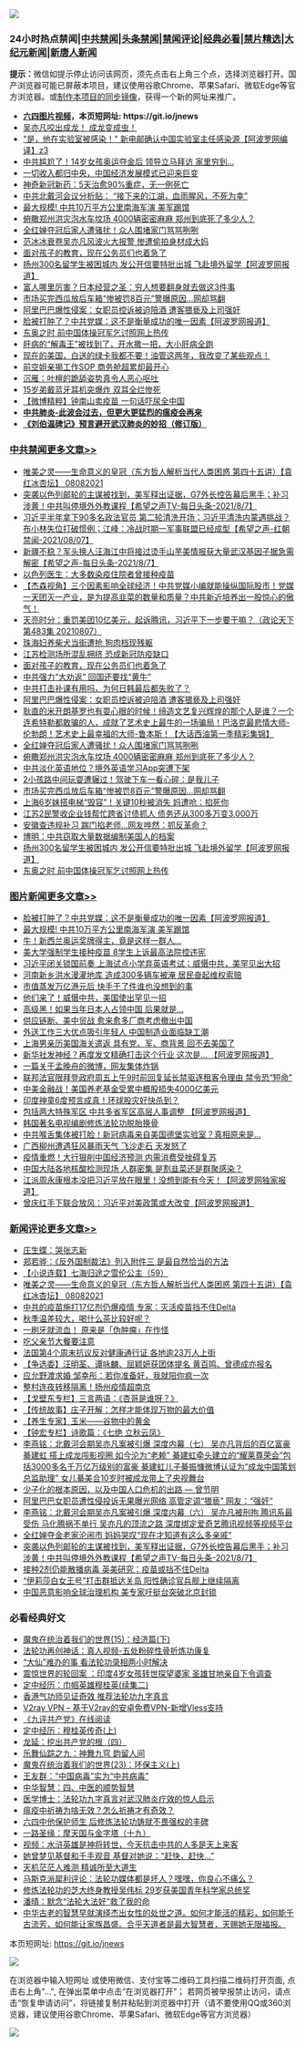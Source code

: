 ![](https://raw.githubusercontent.com/fqnews/bnews/master/64photo/fqnews-qr.jpg)

<div id="tt">
<h3>24小时热点禁闻|<a href="#%E4%B8%AD%E5%85%B1%E7%A6%81%E9%97%BB%E6%9B%B4%E5%A4%9A%E6%96%87%E7%AB%A0">中共禁闻</a>|<a href="#%E5%9B%BE%E7%89%87%E6%96%B0%E9%97%BB%E6%9B%B4%E5%A4%9A%E6%96%87%E7%AB%A0">头条禁闻</a>|<a href="#%E6%96%B0%E9%97%BB%E8%AF%84%E8%AE%BA%E6%9B%B4%E5%A4%9A%E6%96%87%E7%AB%A0">禁闻评论|<a href="#%E5%BF%85%E7%9C%8B%E7%BB%8F%E5%85%B8%E5%A5%BD%E6%96%87">经典必看|<a href="/video.md#%E7%A6%81%E7%89%87%E7%B2%BE%E9%80%89">禁片精选</a>|<a href="https://github.com/fqnews/djy/blob/master/gb/nf1351518.md#1">大纪元新闻</a>|<a href="https://github.com/fqnews/ntdtv/blob/master/gb/prog204.md#1">新唐人新闻</a></h3>
<div><b>提示：</b>微信如提示停止访问该网页，须先点击右上角三个点，选择浏览器打开。国产浏览器可能已屏蔽本项目，建议使用谷歌Chrome、苹果Safari、微软Edge等官方浏览器。或<a href="https://github.com/fqnews/bnews/blob/master/%E5%88%B6%E4%BD%9Cgit%E7%A6%81%E9%97%BB%E9%95%9C%E5%83%8F.md">制作本项目的同步镜像</a>，获得一个新的网址来推广。</div>
<ul>
<li><b><a href="http://d1.bdrive.tk/64.mp4" target="_blank">六四图片视频</a>，本页短网址: https://git.io/jnews</b></li>
<li><a href="/bannedvideo/20210808/1602249.md">吴亦凡咬出成龙！   成龙变成虫！</a></li>
<li><a href="/cnnews/20210807/1602197.md">"是，他在实验室被感染！" 新电邮确认中国实验室主任感染源【阿波罗网编译】z3</a></li>
<li><a href="/comments/20210808/1602295.md">中共尴尬了！14岁女孩奥运夺金后 领导立马拜访 家里穷到…</a></li>
<li><a href="/baitai/20210808/1602261.md">一切收入都归中央，中国经济发展模式已迎来巨变</a></li>
<li><a href="/baitai/20210808/1602242.md">神奇新冠新药：5天治愈90%重症，无一例死亡</a></li>
<li><a href="/cnnews/20210808/1602471.md">中共北戴河会议分析贴： “接下来的江湖，血雨腥风，不死为幸”</a></li>
<li><a href="/topimagenews/20210808/1602348.md">最大规模! 中共10万平方公里南海军演 美军踢馆</a></li>
<li><a href="/cbnews/20210808/1602303.md">俯瞰郑州洪灾泡水车坟场 4000辆密密麻麻 郑州到底死了多少人？</a></li>
<li><a href="/cbnews/20210808/1602331.md">全红婵夺冠后家人遭骚扰！众人围堵家门骂骂咧咧</a></li>
<li><a href="/yule/20210808/1602274.md">范冰冰衰卷吴亦凡风波火大报警 惨遭偷拍身材成大妈</a></li>
<li><a href="/cbnews/20210808/1602368.md">面对孩子的教育，现在公务员们也着急了</a></li>
<li><a href="/cbnews/20210807/1602229.md">扬州300名留学生被困城内 发公开信要特批出城 飞赴境外留学【阿波罗网报道】</a></li>
<li><a href="/cnnews/20210808/1602289.md">富人哪里厉害？日本经营之圣：穷人想要翻身就去做这3件事</a></li>
<li><a href="/cbnews/20210808/1602286.md">市场买完西瓜放后车箱“惨被罚8百元”警曝原因…网却骂翻</a></li>
<li><a href="/cbnews/20210808/1602349.md">阿里巴巴爆性侵案：女职员控诉被迫陪酒 遭客猥亵及上司强奸</a></li>
<li><a href="/topimagenews/20210808/1602555.md">脸被打肿了？中共党媒：这不是衡量成功的唯一因素【阿波罗网报道】</a></li>
<li><a href="/cbnews/20210807/1602225.md">东奥之时 前中国体操冠军乞讨照网上热传</a></li>
<li><a href="/health/20210808/1602299.md">肝病的“解毒王”被找到了，开水撒一把，大小肝病全跑</a></li>
<li><a href="/bannedvideo/20210808/1602367.md">现在的美国，白送的绿卡我都不要！油管这两年，我改变了某些观点！</a></li>
<li><a href="/cnnews/hknews/20210808/1602480.md">前空姐亲揭工作SOP 商务舱超累却最开心</a></li>
<li><a href="/baitai/20210808/1602253.md">沉雁：叶檀的跪舔姿势真令人恶心呕吐</a></li>
<li><a href="/worldnews/20210808/1602312.md">15岁弟戴蓝牙耳机突爆炸 双耳全烂惨死</a></li>
<li><a href="/comments/20210808/1602399.md">【微博精粹】钟南山卖疫苗 一句话吓尿全中国</a></li>
<li><b><a href="/comments/20200211/1275071.md" target="_blank">中共肺炎-此波会过去，但更大更猛烈的瘟疫会再来</a></b></li>
<li><b><a href="/comments/20200207/1272816.md" target="_blank">《刘伯温碑记》预言避开武汉肺炎的妙招（修订版）</a></b></li>
</ul>
</div>

<div class="catlist">
<h3><a href="/cbnews/" target="_blank">中共禁闻</a><span><a href="/cbnews/" target="_blank" rel="nofollow">更多文章>></a></span></h3>
<ul>
<li><a href="/comments/20210808/1602587.md" target="_blank">唯美之灵——生命意义的皇冠（东方哲人解析当代人类困惑  第四十五讲）【袁红冰杏坛】 08082021</a></li>
<li><a href="/comments/20210808/1602520.md" target="_blank">突袭以色列邮轮的主谋被找到，美军释出证据，G7外长控告幕后黑手；补习涉黄！中共叫停境外外教课程【希望之声TV-每日头条-2021/8/7】</a></li>
<li><a href="/comments/20210808/1602509.md" target="_blank">习近平半年拿下90多名政法官员   第二轮清洗开场；习近平清洗内蒙遇挑战？布小林失位打破惯例；江峰：冷战时期一军事联盟已经成型【希望之声-红朝禁闻-2021/08/07】</a></li>
<li><a href="/comments/20210808/1602489.md" target="_blank">新疆不稳？军头换人汪海江中将接过烫手山芋美情报获大量武汉基因子据急需解密【希望之声-每日头条-2021/8/7】</a></li>
<li><a href="/cbnews/20210808/1602484.md" target="_blank">以色列医生：大多数染疫住院者曾接种疫苗</a></li>
<li><a href="/comments/20210808/1602461.md" target="_blank">【杰森视角】三个因素影响全球经济！中共党媒小编就能操纵国际股市！党媒一天团灭一产业，是为提高韭菜的数量和质量？中共新近培养出一股惊心的傲气！</a></li>
<li><a href="/cbnews/20210808/1602411.md" target="_blank">天亮时分：重罚美团10亿美元，起诉腾讯，习近平下一步要干嘛？（政论天下第483集 20210807）</a></li>
<li><a href="/cbnews/20210808/1602389.md" target="_blank">珠海妇养柴犬当街遭抢 狗肉档现残躯</a></li>
<li><a href="/cbnews/20210808/1602369.md" target="_blank">江苏检测场所混乱拥挤 恐成新冠防疫缺口</a></li>
<li><a href="/cbnews/20210808/1602368.md" target="_blank">面对孩子的教育，现在公务员们也着急了</a></li>
<li><a href="/cbnews/20210808/1602351.md" target="_blank">中共强力“大劝返” 回国还要找“黄牛”</a></li>
<li><a href="/cbnews/20210808/1602350.md" target="_blank">中共打击补课有用吗，为何日韩最后都失败了？</a></li>
<li><a href="/cbnews/20210808/1602349.md" target="_blank">阿里巴巴爆性侵案：女职员控诉被迫陪酒 遭客猥亵及上司强奸</a></li>
<li><a href="/comments/20210808/1602345.md" target="_blank">耿直的米开朗基罗也有耍心眼的时候！缔造文艺复兴辉煌的那个人是谁？一个连希特勒都敢骗的人，成就了艺术史上最牛的一场骗局！巴洛克最悲情大师-伦勃朗！艺术史上最幸福的大师-鲁本斯！【大话西油第一季精彩集锦】</a></li>
<li><a href="/cbnews/20210808/1602331.md" target="_blank">全红婵夺冠后家人遭骚扰！众人围堵家门骂骂咧咧</a></li>
<li><a href="/cbnews/20210808/1602303.md" target="_blank">俯瞰郑州洪灾泡水车坟场 4000辆密密麻麻 郑州到底死了多少人？</a></li>
<li><a href="/cbnews/20210808/1602302.md" target="_blank">中共淡化英语地位？境外英语学习App突遭下架</a></li>
<li><a href="/cbnews/20210808/1602287.md" target="_blank">2小孩路中间玩耍遭辗过！驾驶下车一看心碎：是我儿子</a></li>
<li><a href="/cbnews/20210808/1602286.md" target="_blank">市场买完西瓜放后车箱“惨被罚8百元”警曝原因…网却骂翻</a></li>
<li><a href="/cbnews/20210808/1602283.md" target="_blank">上海6岁妹搭电梯“毁容”！关键10秒被消失 妈遭呛：掐死你</a></li>
<li><a href="/cbnews/20210808/1602264.md" target="_blank">江苏2民警收企业钱帮忙跨省讨债抓人 债务还从300多万变3,000万</a></li>
<li><a href="/cbnews/20210808/1602258.md" target="_blank">安徽查违规补习 踹门掐老师…网友哗然：抓反革命？</a></li>
<li><a href="/cbnews/20210808/1602240.md" target="_blank">博明：中共窃取大量数据编制美国人的档案</a></li>
<li><a href="/cbnews/20210807/1602229.md" target="_blank">扬州300名留学生被困城内 发公开信要特批出城 飞赴境外留学【阿波罗网报道】</a></li>
<li><a href="/cbnews/20210807/1602225.md" target="_blank">东奥之时 前中国体操冠军乞讨照网上热传</a></li>

</ul>
</div>
<div class="catlist">
<h3><a href="/topimagenews/" target="_blank">图片新闻</a><span><a href="/topimagenews/" target="_blank" rel="nofollow">更多文章>></a></span></h3>
<ul>
<li><a href="/topimagenews/20210808/1602555.md" target="_blank">脸被打肿了？中共党媒：这不是衡量成功的唯一因素【阿波罗网报道】</a></li>
<li><a href="/topimagenews/20210808/1602348.md" target="_blank">最大规模! 中共10万平方公里南海军演 美军踢馆</a></li>
<li><a href="/topimagenews/20210808/1602336.md" target="_blank">牛！新西兰奥运奖牌得主，竟是这样一群人…</a></li>
<li><a href="/topimagenews/20210808/1602263.md" target="_blank">美大学强制学生接种疫苗 8学生上诉最高法院控违宪</a></li>
<li><a href="/topimagenews/20210807/1602111.md" target="_blank">习近平闭关锁国前奏 上海试点小学弃英语考试；威慑中共，美罕见出大招</a></li>
<li><a href="/topimagenews/20210807/1601991.md" target="_blank">河南新乡洪水漫灌地库 造成300多辆车被淹 居民奋起维权索赔</a></li>
<li><a href="/topimagenews/20210807/1601959.md" target="_blank">市值蒸发万亿港元后 快手干了件谁也没想到的事</a></li>
<li><a href="/topimagenews/20210807/1601785.md" target="_blank">他们来了！威慑中共，美国使出罕见一招</a></li>
<li><a href="/topimagenews/20210807/1601784.md" target="_blank">高级黑！如果当年日本人占领中国 后果就是…</a></li>
<li><a href="/topimagenews/20210807/1601706.md" target="_blank">供应链断、美中贸战 愈来愈多厂商考虑撤出中国</a></li>
<li><a href="/topimagenews/20210807/1601696.md" target="_blank">外送工作三大优点吸引年轻人 中国制造业面临缺工潮</a></li>
<li><a href="/topimagenews/20210806/1601588.md" target="_blank">上海男亲历美国海关遣返 具有党、军、商背景 回不去美国了</a></li>
<li><a href="/topimagenews/20210806/1601268.md" target="_blank">新华社发神经？再度发文精确打击这个行业 这次是&#8230; 【阿波罗网报道】</a></li>
<li><a href="/topimagenews/20210806/1601156.md" target="_blank">一篇关于孟晚舟的微博，网友集体炸锅</a></li>
<li><a href="/topimagenews/20210806/1601061.md" target="_blank">联邦法官限拜登政府周五上午9时前回复延长禁驱逐租客令理由 禁令恐“短命”</a></li>
<li><a href="/topimagenews/20210806/1601012.md" target="_blank">中美金融战！美国养老基金受累中概股损失4000亿美元</a></li>
<li><a href="/topimagenews/20210805/1600923.md" target="_blank">印度神童6度预言成真！环球股灾好快杀到？</a></li>
<li><a href="/topimagenews/20210805/1600661.md" target="_blank">包括两大特殊军区 中共多省军区高层人事调整 【阿波罗网报道】</a></li>
<li><a href="/comments/20210805/1600200.md" target="_blank">韩国著名电视编剧修炼法轮功脱胎换骨</a></li>
<li><a href="/topimagenews/20210805/1600614.md" target="_blank">中共喉舌集体被打脸！新冠病毒来自美国德堡实验室？真相原来是&#8230;</a></li>
<li><a href="/topimagenews/20210805/1600426.md" target="_blank">广西柳州遭遇狂风暴雨天气 飞沙走石 天发怒了</a></li>
<li><a href="/topimagenews/20210805/1600408.md" target="_blank">疫情重燃！大行狠削中国经济预测 内需消费受挫碍复苏</a></li>
<li><a href="/topimagenews/20210804/1600169.md" target="_blank">中国大陆各地核酸检测现场 人群密集 是割韭菜还是群聚感染？</a></li>
<li><a href="/topimagenews/20210804/1600142.md" target="_blank">江派周永康根本没把习近平放在眼里！没想到能有今天！【阿波罗网独家报道】</a></li>
<li><a href="/topimagenews/20210804/1599999.md" target="_blank">曾庆红手下联合放风：习近平对美政策或大改变【阿波罗网报道】</a></li>

</ul>
</div>
<div class="catlist">
<h3><a href="/comments/" target="_blank">新闻评论</a><span><a href="/comments/" target="_blank" rel="nofollow">更多文章>></a></span></h3>
<ul>
<li><a href="/comments/20210808/1602596.md" target="_blank">庄生蝶：哭张志新</a></li>
<li><a href="/comments/20210808/1602589.md" target="_blank">郑若骅：《反外国制裁法》列入附件三 是最自然恰当的方法</a></li>
<li><a href="/comments/20210808/1602588.md" target="_blank">【小说连载】七海归途之雪伦公主（59）</a></li>
<li><a href="/comments/20210808/1602587.md" target="_blank">唯美之灵——生命意义的皇冠（东方哲人解析当代人类困惑  第四十五讲）【袁红冰杏坛】 08082021</a></li>
<li><a href="/comments/20210808/1602583.md" target="_blank">中共的疫苗施打17亿剂仍爆疫情 专家：灭活疫苗挡不住Delta</a></li>
<li><a href="/comments/20210808/1602582.md" target="_blank">秋季温差较大，喝什么茶比较好呢？</a></li>
<li><a href="/comments/20210808/1602581.md" target="_blank">一刷牙就流血！ 原来是「伪肿瘤」在作怪</a></li>
<li><a href="/comments/20210808/1602580.md" target="_blank">吃父亲节大餐要注意</a></li>
<li><a href="/comments/20210808/1602573.md" target="_blank">法国第4个周末抗议反对健康通行证 各地逾23万人上街</a></li>
<li><a href="/comments/20210808/1602568.md" target="_blank">【争选委】汪明荃、谭咏麟、屈颖妍获团体提名 黄百鸣、曾德成亦报名</a></li>
<li><a href="/comments/20210808/1602567.md" target="_blank">应允野渡求婚 邹幸彤：若你准备好，我就陪你疯一次</a></li>
<li><a href="/comments/20210808/1602566.md" target="_blank">整村连夜转移隔离！扬州疫情超南京</a></li>
<li><a href="/comments/20210808/1602565.md" target="_blank">【戈壁东专栏】三言两语：《杏哥是谁呀？》</a></li>
<li><a href="/comments/20210808/1602564.md" target="_blank">【传统故事】庄子开解：怎样才能体现万物的最大价值</a></li>
<li><a href="/comments/20210808/1602563.md" target="_blank">【养生专家】玉米——谷物中的黄金</a></li>
<li><a href="/comments/20210808/1602562.md" target="_blank">【钟宏专栏】诗歌篇：《七绝 立秋云凤》</a></li>
<li><a href="/comments/20210808/1602558.md" target="_blank">李燕铭：北戴河会期吴亦凡案被引爆 深度内幕（七） 吴亦凡背后的百亿富豪綦建虹 搭上成龙闯影视圈 如今沦为“老赖” 綦建虹牵头建立的“耀莱尊荣会”包括3000多名千万亿万级别的富豪 綦建虹儿子綦振慷微博认证为“成龙中国策划总监助理” 女儿綦美合10岁时被成龙带上了央视舞台</a></li>
<li><a href="/comments/20210808/1602542.md" target="_blank">少子化的根本原因，以及中国人口危机的出路 — 曾节明</a></li>
<li><a href="/comments/20210808/1602534.md" target="_blank">阿里巴巴女职员遭性侵投诉无果曝光网络 高管定调“猥亵” 网友：“强奸“</a></li>
<li><a href="/comments/20210808/1602529.md" target="_blank">李燕铭：北戴河会期吴亦凡案被引爆 深度内幕（六） 吴亦凡被刑拘 腾讯系最受伤 马化腾祸不单行 吴亦凡的顶流之路 深度绑定爱奇艺腾讯视频等视频平台</a></li>
<li><a href="/comments/20210808/1602527.md" target="_blank">全红婵夺金老家沦闹市 妈妈哭叹“现在才知道有这么多亲戚”</a></li>
<li><a href="/comments/20210808/1602520.md" target="_blank">突袭以色列邮轮的主谋被找到，美军释出证据，G7外长控告幕后黑手；补习涉黄！中共叫停境外外教课程【希望之声TV-每日头条-2021/8/7】</a></li>
<li><a href="/comments/20210808/1602519.md" target="_blank">接种2剂仍能散播病毒 英美研究：疫苗或挡不住Delta</a></li>
<li><a href="/comments/20210808/1602518.md" target="_blank">“伊莉莎白女王号”打击群抵达关岛 阳性确诊官兵舰上继续隔离</a></li>
<li><a href="/comments/20210808/1602517.md" target="_blank">中国恶意影响全球治理机构 美专家吁挺台突破北京封锁</a></li>

</ul>
</div>

<div class="catlist">
<h3>必看经典好文</h3>
<ul>
<li><a href="/topimagenews/20180610/955499.md" target="_blank">魔鬼在统治着我们的世界(15)：经济篇(下)</a></li>
<li><a href="/comments/20190516/1128964.md" target="_blank">法轮功再创神话：真人视频-五处粉碎性骨折炼功康复</a></li>
<li><a href="/cbnews/20210428/1535533.md" target="_blank">“大仙”难办的事  看法轮功录相两小时解决</a></li>
<li><a href="/comments/20210307/1499941.md" target="_blank">震惊世界的轮回案 ：印度4岁女孩转世探望婆家 圣雄甘地亲自下令调查</a></li>
<li><a href="/tculture/20161102/608445.md" target="_blank">定中经历：巾帼英雄穆桂英(续集二)</a></li>
<li><a href="/comments/20200517/1330064.md" target="_blank">香港气功师见证奇效 推荐法轮功九字真言</a></li>
<li><a href="/comments/20210402/1257608.md" target="_blank">V2ray VPN &#8211; 基于V2ray的安卓免费VPN-新增Vless支持</a></li>
<li><a href="/bookonline/20131116/201057.md" target="_blank">《九评共产党》在线阅读</a></li>
<li><a href="/tculture/xiulian/20151104/467495.md" target="_blank">定中经历：穆桂英传奇(上)</a></li>
<li><a href="/comments/20200930/1405812.md" target="_blank">龙延：挖出共产党的根（四）</a></li>
<li><a href="/tculture/20170718/793528.md" target="_blank">乐舞仙踪之九：神舞九穹 韵留人间</a></li>
<li><a href="/ssgc/20180904/993719.md" target="_blank">魔鬼在统治着我们的世界(23)：环保主义(上)</a></li>
<li><a href="/comments/20200318/1295755.md" target="_blank">王友群：“中国病毒”实为“中共病毒”</a></li>
<li><a href="/comments/20200605/783247.md" target="_blank">中华智慧：四、中医的顺势智慧</a></li>
<li><a href="/comments/20200820/1382989.md" target="_blank">医学博士：法轮功九字真言对武汉肺炎疗效的惊人启示</a></li>
<li><a href="/comments/20200502/1322275.md" target="_blank">瘟疫中祈祷为啥无效？怎么祈祷才有奇效？</a></li>
<li><a href="/comments/20200926/1403542.md" target="_blank">六四中他保护师生 后修炼法轮功铸就不畏强权的丰碑</a></li>
<li><a href="/topimagenews/20180327/919935.md" target="_blank">一路圣缘：摩天国与金字塔（十九）</a></li>
<li><a href="/comments/20200623/1273653.md" target="_blank">视频：水浒英雄是神将转世，今天抗击中共的人多是天上来客</a></li>
<li><a href="/cnnews/20210420/1529760.md" target="_blank">她曾梦见基督和千手观音 基督对她说：“赶快，赶快…”</a></li>
<li><a href="/comments/20210302/1496716.md" target="_blank">天机茫茫人难测 精诚所至大道生</a></li>
<li><a href="/comments/20210207/1482940.md" target="_blank">马斯克派犀利评论：法轮功媒体都是坏人？嘿嘿，你良心不痛么？</a></li>
<li><a href="/comments/20190517/1129285.md" target="_blank">修炼法轮功的芝大终身教授吴伟标 29岁获美国青年科学家总统奖</a></li>
<li><a href="/comments/20210312/1502968.md" target="_blank">潘晴：默念“法轮大法好”救了我的命</a></li>
<li><a href="/comments/20210420/1529876.md" target="_blank">中华古老的智慧早就演绎杰出女性的处世之道。如何才能活的精彩，如何能千古流芳，如何能让家族昌盛。合乎天道者是最大智慧者，天赐她无限福报。</a></li>

</ul>
</div>

本页短网址: https://git.io/jnews

![](https://raw.githubusercontent.com/fqnews/bnews/master/64photo/fqnews-qr.jpg)

在浏览器中输入短网址 或使用微信、支付宝等二维码工具扫描二维码打开页面, 点击右上角"...", 在弹出菜单中点击“在浏览器打开”； 若网页被举报禁止访问，请点击“恢复申请访问”，将链接复制并粘贴到浏览器中打开（请不要使用QQ或360浏览器，建议使用谷歌Chrome、苹果Safari、微软Edge等官方浏览器）

![](https://raw.githubusercontent.com/fqnews/bnews/master/64photo/wx.jpg)